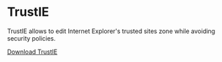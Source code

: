 # TrustIE

TrustIE allows to edit Internet Explorer's trusted sites zone while avoiding security policies.

[Download TrustIE](bin/Debug/Trustie.exe)